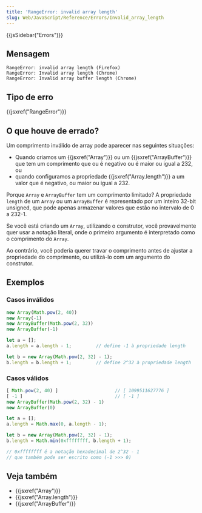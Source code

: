 ```yaml
---
title: 'RangeError: invalid array length'
slug: Web/JavaScript/Reference/Errors/Invalid_array_length
---
```


{{jsSidebar("Errors")}}

## Mensagem

```
RangeError: invalid array length (Firefox)
RangeError: Invalid array length (Chrome)
RangeError: Invalid array buffer length (Chrome)
```

## Tipo de erro

{{jsxref("RangeError")}}

## O que houve de errado?

Um comprimento inválido de array pode aparecer nas seguintes situações:

- Quando criamos um {{jsxref("Array")}} ou um {{jsxref("ArrayBuffer")}} que tem um comprimento que ou é negativo ou é maior ou igual a 232, ou
- quando configuramos a propriedade {{jsxref("Array.length")}} a um valor que é negativo, ou maior ou igual a 232.

Porque `Array` e `ArrayBuffer` tem um comprimento limitado? A propriedade `length` de um `Array` ou um `ArrayBuffer` é representado por um inteiro 32-bit unsigned, que pode apenas armazenar valores que estão no intervalo de 0 a 232-1.

Se você está criando um `Array`, utilizando o construtor, você provavelmente quer usar a notação literal, onde o primeiro argumento é interpretado como o comprimento do `Array`.

Ao contrário, você poderia querer travar o comprimento antes de ajustar a propriedade do comprimento, ou utilizá-lo com um argumento do construtor.

## Exemplos

### Casos inválidos

```js example-bad
new Array(Math.pow(2, 40))
new Array(-1)
new ArrayBuffer(Math.pow(2, 32))
new ArrayBuffer(-1)

let a = [];
a.length = a.length - 1;         // define -1 à propriedade length

let b = new Array(Math.pow(2, 32) - 1);
b.length = b.length + 1;         // define 2^32 à propriedade length
```

### Casos válidos

```js example-good
[ Math.pow(2, 40) ]                     // [ 1099511627776 ]
[ -1 ]                                  // [ -1 ]
new ArrayBuffer(Math.pow(2, 32) - 1)
new ArrayBuffer(0)

let a = [];
a.length = Math.max(0, a.length - 1);

let b = new Array(Math.pow(2, 32) - 1);
b.length = Math.min(0xffffffff, b.length + 1);

// 0xffffffff é a notação hexadecimal de 2^32 - 1
// que também pode ser escrito como (-1 >>> 0)
```

## Veja também

- {{jsxref("Array")}}
- {{jsxref("Array.length")}}
- {{jsxref("ArrayBuffer")}}
